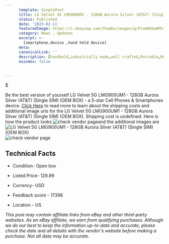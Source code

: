 ```yaml
---
      template: SinglePost
      title: LG Velvet 5G LMG900UM1 - 128GB Aurora Silver (AT&T) (Single SIM) (OEM BOX)
      status: Published
      date: '2023-02-11'
      featuredImage: https://i.ebayimg.com/thumbs/images/g/FtoAAOSwHPhitJ5l/s-l225.jpg
      category: News , Updates
      excerpt: >-
        [smartphone,device ,hand held device]
      meta:
      canonicalLink: ''
      description: [handheld,industrially made,well crafted,Portable,Mobile,Compact,Convenient,Lightweight,Maneuverable,Man-portable,Miniature,Carriable,Hand-held,Light,Holdable,Transportable,Mobile device,Pocket-sized,On-the-go,Wireless,Cordless,Compact size,Convenient size, smartphone,device ,hand held device]
      noindex: false
      
        
---
```

$

Be the best version of yourself LG Velvet 5G LMG900UM1 - 128GB Aurora Silver (AT&T) (Single SIM) (OEM BOX) - a 5-star Cell Phones & Smartphones device. [Click Here](https://www.ebay.com/itm/275606618112?hash=item402b6f4000%3Ag%3AFtoAAOSwHPhitJ5l&mkevt=1&mkcid=1&mkrid=711-53200-19255-0&campid=%253CePNCampaignId%253E&customid=%253CreferenceId%253E&toolid=10049) to read more to learn about the shipping costs and additional image urls for the LG Velvet 5G LMG900UM1 - 128GB Aurora Silver (AT&T) (Single SIM) (OEM BOX). Shipping cost is undefined. Here is how the product looks ![check vendor page](https://i.ebayimg.com/thumbs/images/g/FtoAAOSwHPhitJ5l/s-l225.jpg)and the additional images are![LG Velvet 5G LMG900UM1 - 128GB Aurora Silver (AT&T) (Single SIM) (OEM BOX)](https://i.ebayimg.com/images/g/FtoAAOSwHPhitJ5l/s-l960.jpg)![check vendor page](https://origin-galleryplus.ebayimg.com/ws/web/275606618112_2_0_1/225x225.jpg,https://origin-galleryplus.ebayimg.com/ws/web/275606618112_3_0_1/225x225.jpg,https://origin-galleryplus.ebayimg.com/ws/web/275606618112_4_0_1/225x225.jpg)



 ## Technical Facts 



     
      

 - Condition- Open box 


      

 - Listed Price- 129.99 


      

 - Currency- USD 


      

 - Feedback score - 17396 


      

 - Location - US 


      
      

 *_This post may contain affiliate links from eBay and other third-party websites. As an eBay affiliate, we earn from qualifying purchases. Although we do our best to keep the information up-to-date and accurate, please check the date and all details with the vendor's website before making a purchase. Not all data may be accurate._*






